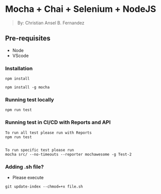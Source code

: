 # Mocha + Chai + Selenium + NodeJS
> By: Christian Ansel B. Fernandez

## Pre-requisites
* Node
* VScode 


### Installation

```
npm install 

npm install -g mocha
```


### Running test locally
```
npm run test
```

### Running test in CI/CD with Reports and API
```
To run all test please run with Reports
npm run test


To run specific test please run
mocha src/ --no-timeouts --reporter mochawesome -g Test-2
```

### Adding .sh file?

* Please execute 

```
git update-index --chmod=+x file.sh
```